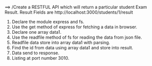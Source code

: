 ==> /Create a RESTFUL API which will return a particular student Exam Result. Result Fields are http://localhost:3000/students/1/result


1. Declare the module express and fs.
2. Use the get method of express for fetching a data in browser.
3. Declare one array data1.
4. Use the readfile method of fs for reading the data from json file.
5. Readfile data store into array data1 with parsing.
6. Find the id from data using array data1 and store into result.
7. Data send to response.
8. Listing at port number 3010.